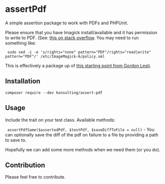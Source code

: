 # assertPdf

A simple assertion package to work with PDFs and PHPUnit.

Please ensure that you have Imagick install/available and it has permission to write to PDF. (See:
[this on stack overflow](https://stackoverflow.com/a/38222027). You may need to run something like:

``` sudo sed -i -e 's/rights="none" pattern="PDF"/rights="read|write" pattern="PDF"/' /etc/ImageMagick-6/policy.xml```

This is effectively a package up of 
[this starting point from Gordon Lesti](https://gordonlesti.com/phpunit-compare-generated-pdf-files-with-imagick).

## Installation
``` composer require --dev konsulting/assert-pdf ```

## Usage

Include the trait on your test class. Available methods:

` assertPdfSame($assertedPdf, $testPdf, $saveDiffToFile = null)` - You can optionally save the diff of the pdf on
 failure to a file by providing a path to save to.
 
 Hopefully we can add some more methods when we need them (or you do).
 
 ## Contribution
 
 Please feel free to contribute.